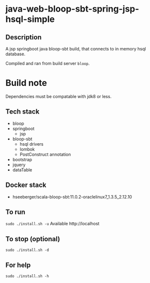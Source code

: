 # java-web-bloop-sbt-spring-jsp-hsql-simple

## Description
A jsp springboot java bloop-sbt build,
that connects to in memory hsql database.

Compiled and ran from build server `bloop`.

# Build note
Dependencies must be compatable with jdk8 or less.

## Tech stack
- bloop
- springboot
  - jsp
- bloop-sbt
  - hsql drivers
  - lombok
  - PostConstruct annotation
- bootstrap
- jquery
- dataTable

## Docker stack
- hseeberger/scala-bloop-sbt:11.0.2-oraclelinux7_1.3.5_2.12.10

## To run
`sudo ./install.sh -u`
Available http://localhost

## To stop (optional)
`sudo ./install.sh -d`

## For help
`sudo ./install.sh -h`
